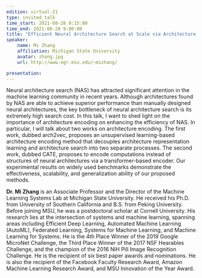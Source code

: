 ```yaml
---
edition: virtual-21
type: invited_talk
time_start: 2021-08-28 8:15:00
time_end: 2021-08-28 9:00:00
title: "Efficient Neural Architecture Search at Scale via Architecture Representation Learning "
speaker:
    name: Mi Zhang 
    affiliation: Michigan State University
    avatar: zhang.jpg 
    url: http://www.egr.msu.edu/~mizhang/

presentation: 
---
```

Neural architecture search (NAS) has attracted significant attention in the machine learning community in recent years. Although architectures found by NAS are able to achieve superior performance than manually designed neural architectures, the key bottleneck of neural architecture search is its extremely high search cost. In this talk, I want to shed light on the importance of architecture encoding on enhancing the efficiency of NAS. In particular, I will talk about two works on architecture encoding. The first work, dubbed arch2vec, proposes an unsupervised learning-based architecture encoding method that decouples architecture representation learning and architecture search into two separate processes. The second work, dubbed CATE, proposes to encode computations instead of structures of neural architectures via a transformer-based encoder. Our experimental results on widely used benchmarks demonstrate the effectiveness, scalability, and generalization ability of our proposed methods. 

**Dr. Mi Zhang** is an Associate Professor and the Director of the Machine Learning Systems Lab at Michigan State University. He received his Ph.D. from University of Southern California and B.S. from Peking University. Before joining MSU, he was a postdoctoral scholar at Cornell University. His research lies at the intersection of systems and machine learning, spanning areas including Efficient Deep Learning, Automated Machine Learning (AutoML), Federated Learning, Systems for Machine Learning, and Machine Learning for Systems. He is the 4th Place Winner of the 2019 Google MicroNet Challenge, the Third Place Winner of the 2017 NSF Hearables Challenge, and the champion of the 2016 NIH Pill Image Recognition Challenge. He is the recipient of six best paper awards and nominations. He is also the recipient of the Facebook Faculty Research Award, Amazon Machine Learning Research Award, and MSU Innovation of the Year Award.

